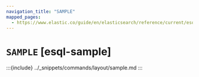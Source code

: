 ```yaml
---
navigation_title: "SAMPLE"
mapped_pages:
  - https://www.elastic.co/guide/en/elasticsearch/reference/current/esql-commands.html#esql-sample
---
```


# `SAMPLE` [esql-sample]

:::{include} ../_snippets/commands/layout/sample.md
:::
